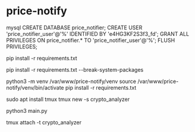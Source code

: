 # price-notify

mysql
CREATE DATABASE price_notifier;
CREATE USER 'price_notifier_user'@'%' IDENTIFIED BY 'e4HG3KF2S3f3_fd';
GRANT ALL PRIVILEGES ON price_notifier.* TO 'price_notifier_user'@'%';
FLUSH PRIVILEGES;

pip install -r requirements.txt

pip install -r requirements.txt --break-system-packages

python3 -m venv /var/www/price-notify/venv
source /var/www/price-notify/venv/bin/activate
pip install -r requirements.txt




sudo apt install tmux
tmux new -s crypto_analyzer

python3 main.py

tmux attach -t crypto_analyzer
